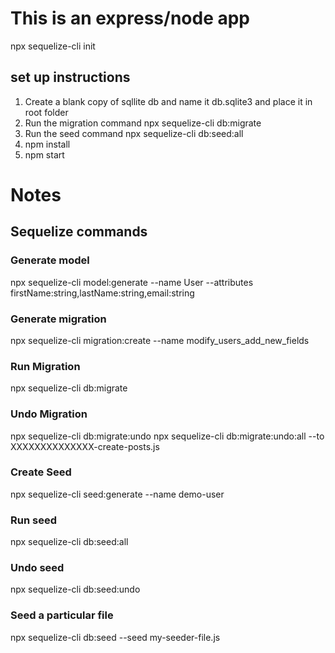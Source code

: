 # This is an express/node app

npx sequelize-cli init

## set up instructions

1) Create a blank copy of sqllite db and name it db.sqlite3 and place it in root folder
2) Run the migration command npx sequelize-cli db:migrate
3) Run the seed command npx sequelize-cli db:seed:all
4) npm install
5) npm start


# Notes
## Sequelize commands

### Generate model
npx sequelize-cli model:generate --name User --attributes firstName:string,lastName:string,email:string

### Generate migration
npx sequelize-cli migration:create --name modify_users_add_new_fields

### Run Migration
npx sequelize-cli db:migrate

### Undo Migration
npx sequelize-cli db:migrate:undo
npx sequelize-cli db:migrate:undo:all --to XXXXXXXXXXXXXX-create-posts.js

### Create Seed
npx sequelize-cli seed:generate --name demo-user

### Run seed
npx sequelize-cli db:seed:all

### Undo seed
npx sequelize-cli db:seed:undo

### Seed a particular file
npx sequelize-cli db:seed --seed my-seeder-file.js